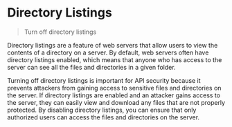 # Directory Listings

> Turn off directory listings

Directory listings are a feature of web servers that allow users to view the contents of a directory on a server. By default, web servers often have directory listings enabled, which means that anyone who has access to the server can see all the files and directories in a given folder.

Turning off directory listings is important for API security because it prevents attackers from gaining access to sensitive files and directories on the server. If directory listings are enabled and an attacker gains access to the server, they can easily view and download any files that are not properly protected. By disabling directory listings, you can ensure that only authorized users can access the files and directories on the server.